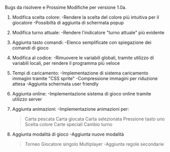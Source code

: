 Bugs da risolvere e Prossime Modifiche per versione 1.0a.

1) Modifica scelta colore:
    -Rendere la scelta del colore più intuitiva per il giocatore
    -Possibiltà di aggiunta di schermata popup
    
2) Modifica turno attuale:
    -Rendere l'indicatore "turno attuale" più evidente
    
3) Aggiunta tasto comandi:
    -Elenco semplificate con spiegazione dei comandi di gioco
    
4) Modifica al codice:
    -Rimuovere le variabili globali, tramite utilizzo di variabili
     locali, per rendere il programma più veloce
     
5) Tempi di caricamento:
    -Implementazione di sistema caricamento immagini tramite "CSS sprite"
    -Compressione immagini per riduzione attesa
    -Aggiunta schermata user friendly
    
6) Aggiunta online:
    -Implementazione sistema di gioco online tramite utilizzo server
    
7) Aggiunta animazioni:
    -Implementazione animazioni per: 
      >Carta pescata
      >Carta giocata
      >Carta selezionata
      >Pressione tasto uno
      >Scelta colore
      >Carte speciali
      >Cambio turno
      
8) Aggiunta modalità di gioco
    -Aggiunta nuove modalità
      >Torneo
      >Giocatore singolo
      >Multiplayer
    -Aggiunta regole secondarie

